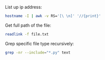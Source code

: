 List up ip address:
```bash
hostname -I | awk -v RS='[\ \n]' '//{print}'
```

Get full path of the file:
```bash
readlink -f file.txt
```

Grep specific file type recursively:
```bash
grep -nr --include="*.py" text
```
